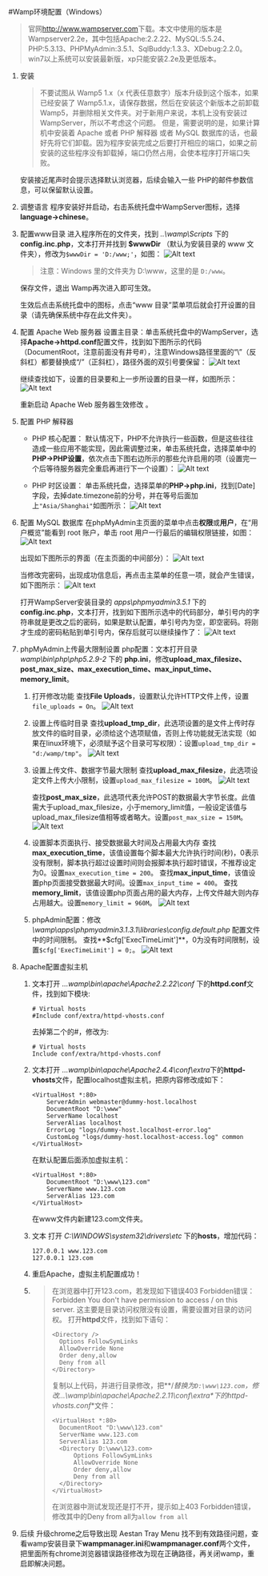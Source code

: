 #Wamp环境配置（Windows）

>官网<http://www.wampserver.com>下载。本文中使用的版本是Wampserver2.2e，其中包括Apache:2.2.22、MySQL:5.5.24、PHP:5.3.13、PHPMyAdmin:3.5.1、SqlBuddy:1.3.3、XDebug:2.2.0。win7以上系统可以安装最新版，xp只能安装2.2e及更低版本。
	
1. 安装
	>不要试图从 Wamp5 1.x（x 代表任意数字）版本升级到这个版本，如果已经安装了 Wamp5.1.x，请保存数据，然后在安装这个新版本之前卸载 Wamp5，并删除相关文件夹。对于新用户来说，本机上没有安装过 WampServer，所以不考虑这个问题。
	>但是，需要说明的是，如果计算机中安装着 Apache 或者 PHP 解释器 或者 MySQL 数据库的话，也最好先将它们卸载。因为程序安装完成之后要打开相应的端口，如果之前安装的这些程序没有卸载掉，端口仍然占用，会使本程序打开端口失败。
	
	安装接近尾声时会提示选择默认浏览器，后续会输入一些 PHP的邮件参数信息，可以保留默认设置。
	
2. 调整语言
	程序安装好并启动，右击系统托盘中WampServer图标，选择**language->chinese**。
	
3. 配置www目录
	进入程序所在的文件夹，找到 *..\wamp\Scripts* 下的**config.inc.php**，文本打开并找到 **\$wwwDir** （默认为安装目录的 www 文件夹），修改为`$wwwDir = 'D:/www;'`，如图：
	![Alt text](./images/1.png)
	
	>注意：Windows 里的文件夹为 D:\www，这里的是 `D:/www`。
	
	保存文件，退出 Wamp再次进入即可生效。
	
	生效后点击系统托盘中的图标，点击“www 目录”菜单项后就会打开设置的目录（请先确保系统中存在此文件夹）。
	
4. 配置 Apache Web 服务器
	设置主目录：单击系统托盘中的WampServer，选择**Apache->httpd.conf**配置文件，找到如下图所示的代码（DocumentRoot，注意前面没有井号#），注意Windows路径里面的“\”（反斜杠）都要替换成“/”（正斜杠），路径外面的双引号要保留：
	![Alt text](./images/2.png)
	
	继续查找如下，设置的目录要和上一步所设置的目录一样，如图所示：
	![Alt text](./images/3.png)	
	
	重新启动 Apache Web 服务器生效修改 。
	
5. 配置 PHP 解释器
	- PHP 核心配置：
		默认情况下，PHP不允许执行一些函数，但是这些往往造成一些应用不能实现，因此需调整过来，单击系统托盘，选择菜单中的 **PHP->PHP设置**，依次点击下图右边所示的那些允许启用的项（设置完一个后等待服务器完全重启再进行下一个设置）：
		![Alt text](./images/4.png)
		
	- PHP 时区设置：
		单击系统托盘，选择菜单的**PHP->php.ini**，找到[Date]字段，去掉date.timezone前的分号，并在等号后面加上`"Asia/Shanghai"`如图所示：
		![Alt text](./images/5.png)

6. 配置 MySQL 数据库
	在phpMyAdmin主页面的菜单中点击**权限**或**用户**，在“用户概览”能看到 root 账户，单击 root 用户一行最后的编辑权限链接，如图：
	![Alt text](./images/6.png)

	出现如下图所示的界面（在主页面的中间部分）：
	![Alt text](./images/7.png)
	
	当修改完密码，出现成功信息后，再点击主菜单的任意一项，就会产生错误，如下图所示：
	![Alt text](./images/8.png)
	
	打开WampServer安装目录的 *apps\phpmyadmin3.5.1* 下的**config.inc.php**，文本打开，找到如下图所示选中的代码部分，单引号内的字符串就是更改之后的密码，如果是默认配置，单引号内为空，即空密码。将刚才生成的密码粘贴到单引号内，保存后就可以继续操作了：
	![Alt text](./images/9.png)
	
7. phpMyAdmin上传最大限制设置
	php配置：文本打开目录 *wamp\bin\php\php5.2.9-2* 下的 **php.ini**，修改**upload_max_filesize、post_max_size、max_execution_time、max_input_time、memory_limit**。
	1. 打开修改功能
		查找**File Uploads**，设置默认允许HTTP文件上传，设置`file_uploads = On`。
		![Alt text](./images/10.png)

	2. 设置上传临时目录
		查找**upload_tmp_dir**，此选项设置的是文件上传时存放文件的临时目录，必须给这个选项赋值，否则上传功能就无法实现（如果在linux环境下，必须赋予这个目录可写权限）：设置`upload_tmp_dir = "d:/wamp/tmp"`。
		![Alt text](./images/11.png)

	3. 设置上传文件、数据字节最大限制
		查找**upload_max_filesize**，此选项设定文件上传大小限制，设置`upload_max_filesize = 100M`。
		![Alt text](./images/12.png)

		查找**post_max_size**，此选项代表允许POST的数据最大字节长度。此值需大于upload_max_filesize，小于memory_limit值，一般设定该值与upload_max_filesize值相等或者略大。设置`post_max_size = 150M`。
		![Alt text](./images/13.png)

	4. 设置脚本页面执行、接受数据最大时间及占用最大内存
		查找**max_execution_time**，该值设置每个脚本最大允许执行时间(秒)，0表示没有限制，脚本执行超过设置时间则会报脚本执行超时错误，不推荐设定为0。设置`max_execution_time = 200`。
		查找**max_input_time**，该值设置php页面接受数据最大时间。设置`max_input_time = 400`。
		查找**memory_limit**，该值设置php页面占用的最大内存，上传文件越大则内存占用越大。设置`memory_limit = 960M`。
		![Alt text](./images/14.png)

	5. phpAdmin配置：修改 *\wamp\apps\phpmyadmin3.1.3.1\libraries\config.default.php* 配置文件中的时间限制。
		查找**\$cfg['ExecTimeLimit']**，0为没有时间限制，设置`$cfg['ExecTimeLimit'] = 0;`。
		![Alt text](./images/15.png)

8. Apache配置虚拟主机
	1. 文本打开 *...wamp\bin\apache\Apache2.2.22\conf* 下的**httpd.conf**文件，找到如下模块:
		```
		# Virtual hosts
		#Include conf/extra/httpd-vhosts.conf
		```
		
		去掉第二个的#，修改为:
		```
		# Virtual hosts
		Include conf/extra/httpd-vhosts.conf
		```
		
	2. 文本打开 *...wamp\bin\apache\Apache2.4.4\conf\extra*下的**httpd-vhosts**文件，配置localhost虚拟主机，把原内容修改成如下：
		```
		<VirtualHost *:80>
			ServerAdmin webmaster@dummy-host.localhost
			DocumentRoot "D:\www"
			ServerName localhost
			ServerAlias localhost
			ErrorLog "logs/dummy-host.localhost-error.log"
			CustomLog "logs/dummy-host.localhost-access.log" common
		</VirtualHost>
		```
		 
		在默认配置后面添加虚拟主机：
		```
		<VirtualHost *:80>
			DocumentRoot "D:\www\123.com" 
			ServerName www.123.com
			ServerAlias 123.com
		</VirtualHost>   
		```
		
		在www文件内新建123.com文件夹。
		
	3. 文本	打开 *C:\WINDOWS\system32\drivers\etc* 下的**hosts**，增加代码：
		```
		127.0.0.1 www.123.com
		127.0.0.1 123.com
		```
	4. 重启Apache，虚拟主机配置成功！

	5. 
		>在浏览器中打开123.com，若发现如下错误403 Forbidden错误：
		>Forbidden
		>You don't have permission to access / on this server.
		>这主要是目录访问权限没有设置，需要设置对目录的访问权。
		>打开**httpd**文件，找到如下语句：
		>```
		><Directory />
		>   Options FollowSymLinks
		>   AllowOverride None
		>   Order deny,allow
		>   Deny from all
		></Directory>
		>```
		>复制以上代码，并进行目录修改，把**/**替换为`D:\www\123.com`，修改*...\wamp\bin\apache\Apache2.2.11\conf\extra*下的**httpd-vhosts.conf**文件：
		>```
		><VirtualHost *:80>
		>   DocumentRoot "D:\www\123.com" 
		>   ServerName www.123.com
		>   ServerAlias 123.com
		>   <Directory D:\www\123.com>
		>       Options FollowSymLinks
		>       AllowOverride None
		>       Order deny,allow
		>       Deny from all
		>   </Directory>
		></VirtualHost>
		>```
		>在浏览器中测试发现还是打不开，提示如上403 Forbidden错误，修改其中的Deny from all为`allow from all`

9. 后续
	升级chrome之后导致出现 Aestan Tray Menu 找不到有效路径问题，查看wamp安装目录下**wampmanager.ini**和**wampmanager.conf**两个文件，把里面所有chrome浏览器错误路径修改为现在正确路径，再关闭wamp，重启即解决问题。
